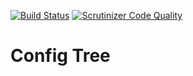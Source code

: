 [![Build Status](https://travis-ci.org/Sam-Burns/config-tree.svg?branch=master)](https://travis-ci.org/Sam-Burns/config-tree)
[![Scrutinizer Code Quality](https://scrutinizer-ci.com/g/Sam-Burns/config-tree/badges/quality-score.png?b=master)](https://scrutinizer-ci.com/g/Sam-Burns/config-tree/?branch=master)

Config Tree
===========
